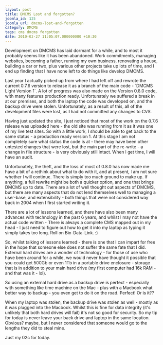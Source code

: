 ```yaml
---
layout: post
title: DMCMS Lost and forgotten?
joomla_id: 125
joomla_url: dmcms-lost-and-forgotten
category: DMCMS
tags: cms dmcms forgotten
date: 2010-02-27 11:05:07.000000000 +10:30
---
```

<p>Development on DMCMS has laid dormant for a while, and to most it probably seems like it has been abandoned. Work commitments, managing websites, becoming a father, running my own business, renovating a house, building a car or two, plus various other projects take up lots of time, and I end up finding that I have none left to do things like develop DMCMS.</p>
<p>Last year I actually picked up from where I had left off and rewrote the current 0.7.6 version to release it as a branch of the main code - `DMCMS Light Version 1`. A lot of progress was also made on the Version 0.8.0 code, with many features production ready. Unfortunately we suffered a break in at our premises, and both the laptop the code was developed on, and the backup drive were stolen. Unfortunately, as a result of this, all of the development files were lost, as I had not committed any changes to CVS.</p>
<p>Having just updated the site, I just noticed that most of the work on the 0.7.6 release was uploaded here - the old site was running from it as it was one of my live test sites. So with a little work, I should be able to get back to the same status - a production ready version 1. At this stage I am not completely sure what status the code is at - there may have been other untested changes that were lost, but the main part of the re-write - a change in file structure - is very obviously still intact. When I get time, I will have an audit.</p>
<p>Unfortunately, the theft, and the loss of most of 0.8.0 has now made me have a bit of a rethink about what to do with it, and at present, I am not sure whether I will continue. There is simply too much ground to make up. If anything, a full rewrite might be both a quicker option, and one that brings DMCMS up to date. There are a lot of well thought out aspects of DMCMS, but there are many aspects that do not lend themselves well to managing a user-base, and extensibility - both things that were not considered way back in 2004 when I first started writing it.</p>
<p>There are a lot of lessons learned, and there have also been many advances with technology in the past 6 years, and whilst I may not have the actual code written - There is always a complete CMS mapped out in my head - I just need to figure out how to get it into my laptop as typing it simply takes too long. Roll on Bio-Data-Link. :)</p>
<p>So, whilst talking of lessons learned - there is one that I can impart for free in the hope that someone else does not suffer the same fate that I did. External hard drives are a wonder of technology - for those of use who have been around for a while, we would never have thought it possible that you could get 500Gb or even 1Tb in a portable drive enclosure - storage that is in addition to your main hard drive (my first computer had 16k RAM - and that was it - lol).</p>
<p>So using an external hard drive as a backup drive is perfect - especially with something like time machine on the Mac - plus with a Macbook what better way to backup - you even get to do it on the road. Perfect! Or is it??</p>
<p>When my laptop was stolen, the backup drive was stolen as well - mostly as it was plugged into the Macbook. Whilst this is fine for data integrity (it's unlikely that both hard drives will fail) it's not so good for security. So my tip for today is never leave your back drive and laptop in the same location. Obvious? maybe, but I never considered that someone would go to the lengths they did to steal mine.</p>
<p>Just my 02c for today.</p>
